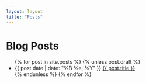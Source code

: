 ```yaml
---
layout: layout
title: "Posts"
---
```


<div class="content">
  <h1>Blog Posts</h1>
  <ul class="listing">
    {% for post in site.posts %}
      {% unless post.draft %}
      <li>
        <span>{{ post.date | date: "%B %e, %Y" }}</span>
        <a href="{{ post.url }}">{{ post.title }}</a>
      </li>
      {% endunless %}
    {% endfor %}
  </ul>
</div>
